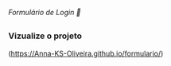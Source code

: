 _Formulário de Login 📄_
##
### Vizualize o projeto
(https://Anna-KS-Oliveira.github.io/formulario/)
